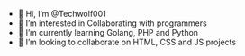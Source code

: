 - 👋 Hi, I’m @Techwolf001
- 👀 I’m interested in Collaborating with programmers
- 🌱 I’m currently learning Golang, PHP and Python
- 💞️ I’m looking to collaborate on HTML, CSS and JS projects


<!---
Techwolf001/Techwolf001 is a ✨ special ✨ repository because its `README.md` (this file) appears on your GitHub profile.
You can click the Preview link to take a look at your changes.
--->
